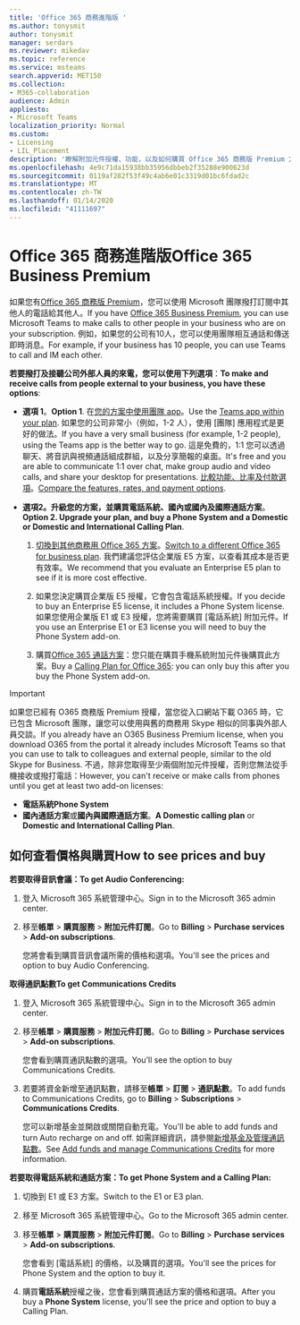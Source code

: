 ```yaml
---
title: 'Office 365 商務進階版 '
ms.author: tonysmit
author: tonysmit
manager: serdars
ms.reviewer: mikedav
ms.topic: reference
ms.service: msteams
search.appverid: MET150
ms.collection:
- M365-collaboration
audience: Admin
appliesto:
- Microsoft Teams
localization_priority: Normal
ms.custom:
- Licensing
- LIL_Placement
description: '瞭解附加元件授權、功能，以及如何購買 Office 365 商務版 Premium 方案。 '
ms.openlocfilehash: 4e9c71da15938bb35956dbbeb2f35288e900623d
ms.sourcegitcommit: 0119af282f53f49c4ab6e01c3319d01bc6fdad2c
ms.translationtype: MT
ms.contentlocale: zh-TW
ms.lasthandoff: 01/14/2020
ms.locfileid: "41111697"
---
```

# <a name="office-365-business-premium"></a><span data-ttu-id="763bc-103">Office 365 商務進階版</span><span class="sxs-lookup"><span data-stu-id="763bc-103">Office 365 Business Premium</span></span>

<span data-ttu-id="763bc-104">如果您有[Office 365 商務版 Premium](https://products.office.com/en/business/office-365-business-premium)，您可以使用 Microsoft 團隊撥打訂閱中其他人的電話給其他人。</span><span class="sxs-lookup"><span data-stu-id="763bc-104">If you have [Office 365 Business Premium](https://products.office.com/en/business/office-365-business-premium), you can use Microsoft Teams to make calls to other people in your business who are on your subscription.</span></span> <span data-ttu-id="763bc-105">例如，如果您的公司有10人，您可以使用團隊相互通話和傳送即時消息。</span><span class="sxs-lookup"><span data-stu-id="763bc-105">For example, if your business has 10 people, you can use Teams to call and IM each other.</span></span>


<span data-ttu-id="763bc-106">**若要撥打及接聽公司外部人員的來電，您可以使用下列選項**：</span><span class="sxs-lookup"><span data-stu-id="763bc-106">**To make and receive calls from people external to your business, you have these options**:</span></span>

- <span data-ttu-id="763bc-107">**選項 1**。</span><span class="sxs-lookup"><span data-stu-id="763bc-107">**Option 1**.</span></span> <span data-ttu-id="763bc-108">在[您的方案中使用團隊 app](https://products.office.com/microsoft-teams/free)。</span><span class="sxs-lookup"><span data-stu-id="763bc-108">Use the [Teams app within your plan](https://products.office.com/microsoft-teams/free).</span></span> <span data-ttu-id="763bc-109">如果您的公司非常小（例如，1-2 人），使用 [團隊] 應用程式是更好的做法。</span><span class="sxs-lookup"><span data-stu-id="763bc-109">If you have a very small business (for example, 1-2 people), using the Teams app is the better way to go.</span></span> <span data-ttu-id="763bc-110">這是免費的，1:1 您可以透過聊天、將音訊與視頻通話組成群組，以及分享簡報的桌面。</span><span class="sxs-lookup"><span data-stu-id="763bc-110">It's free and you are able to communicate 1:1 over chat, make group audio and video calls, and share your desktop for presentations.</span></span> <span data-ttu-id="763bc-111">[比較功能、比率及付款選項](https://products.office.com/microsoft-teams/free)。</span><span class="sxs-lookup"><span data-stu-id="763bc-111">[Compare the features, rates, and payment options](https://products.office.com/microsoft-teams/free).</span></span>

- <span data-ttu-id="763bc-112">**選項2。升級您的方案，並購買電話系統、國內或國內及國際通話方案**。</span><span class="sxs-lookup"><span data-stu-id="763bc-112">**Option 2. Upgrade your plan, and buy a Phone System and a Domestic or Domestic and International Calling Plan**.</span></span>

    1. <span data-ttu-id="763bc-113">[切換到其他商務用 Office 365 方案](https://support.office.com/article/73318661-8f33-478b-bcc7-fb8d69dbb22a)。</span><span class="sxs-lookup"><span data-stu-id="763bc-113">[Switch to a different Office 365 for business plan](https://support.office.com/article/73318661-8f33-478b-bcc7-fb8d69dbb22a).</span></span> <span data-ttu-id="763bc-114">我們建議您評估企業版 E5 方案，以查看其成本是否更有效率。</span><span class="sxs-lookup"><span data-stu-id="763bc-114">We recommend that you evaluate an Enterprise E5 plan to see if it is more cost effective.</span></span>

    2. <span data-ttu-id="763bc-115">如果您決定購買企業版 E5 授權，它會包含電話系統授權。</span><span class="sxs-lookup"><span data-stu-id="763bc-115">If you decide to buy an Enterprise E5 license, it includes a Phone System license.</span></span> <span data-ttu-id="763bc-116">如果您使用企業版 E1 或 E3 授權，您將需要購買 [電話系統] 附加元件。</span><span class="sxs-lookup"><span data-stu-id="763bc-116">If you use an Enterprise E1 or E3 license you will need to buy the Phone System add-on.</span></span>
    
    3. <span data-ttu-id="763bc-117">購買[Office 365 通話方案](../calling-plans-for-office-365.md)：您只能在購買手機系統附加元件後購買此方案。</span><span class="sxs-lookup"><span data-stu-id="763bc-117">Buy a [Calling Plan for Office 365](../calling-plans-for-office-365.md): you can only buy this after you buy the Phone System add-on.</span></span>


 > [!IMPORTANT]
 > <span data-ttu-id="763bc-118">如果您已經有 O365 商務版 Premium 授權，當您從入口網站下載 O365 時，它已包含 Microsoft 團隊，讓您可以使用與舊的商務用 Skype 相似的同事與外部人員交談。</span><span class="sxs-lookup"><span data-stu-id="763bc-118">If you already have an O365 Business Premium license, when you download O365 from the portal it already includes Microsoft Teams so that you can use to talk to colleagues and external people, similar to the old Skype for Business.</span></span> <span data-ttu-id="763bc-119">不過，除非您取得至少兩個附加元件授權，否則您無法從手機接收或撥打電話：</span><span class="sxs-lookup"><span data-stu-id="763bc-119">However, you can't receive or make calls from phones until you get at least two add-on licenses:</span></span>
 >- <span data-ttu-id="763bc-120">**電話系統**</span><span class="sxs-lookup"><span data-stu-id="763bc-120">**Phone System**</span></span>
 >- <span data-ttu-id="763bc-121">**國內通話方案**或**國內與國際通話方案**。</span><span class="sxs-lookup"><span data-stu-id="763bc-121">**A Domestic calling plan** or **Domestic and International Calling Plan**.</span></span>

## <a name="how-to-see-prices-and-buy"></a><span data-ttu-id="763bc-122">如何查看價格與購買</span><span class="sxs-lookup"><span data-stu-id="763bc-122">How to see prices and buy</span></span>
<span data-ttu-id="763bc-123"><a name="bkmk_buypremium"> </a></span><span class="sxs-lookup"><span data-stu-id="763bc-123"></span></span>

 <span data-ttu-id="763bc-124">**若要取得音訊會議：**</span><span class="sxs-lookup"><span data-stu-id="763bc-124">**To get Audio Conferencing:**</span></span>

1. <span data-ttu-id="763bc-125">登入 Microsoft 365 系統管理中心。</span><span class="sxs-lookup"><span data-stu-id="763bc-125">Sign in to the Microsoft 365 admin center.</span></span>

2. <span data-ttu-id="763bc-126">移至**帳單** > **購買服務** > **附加元件訂閱**。</span><span class="sxs-lookup"><span data-stu-id="763bc-126">Go to **Billing** > **Purchase services** > **Add-on subscriptions**.</span></span>

   <span data-ttu-id="763bc-127">您將會看到購買音訊會議所需的價格和選項。</span><span class="sxs-lookup"><span data-stu-id="763bc-127">You'll see the prices and option to buy Audio Conferencing.</span></span>

<span data-ttu-id="763bc-128">**取得通訊點數**</span><span class="sxs-lookup"><span data-stu-id="763bc-128">**To get Communications Credits**</span></span>

1. <span data-ttu-id="763bc-129">登入 Microsoft 365 系統管理中心。</span><span class="sxs-lookup"><span data-stu-id="763bc-129">Sign in to the Microsoft 365 admin center.</span></span>

2. <span data-ttu-id="763bc-130">移至**帳單** > **購買服務** > **附加元件訂閱**。</span><span class="sxs-lookup"><span data-stu-id="763bc-130">Go to **Billing** > **Purchase services** > **Add-on subscriptions**.</span></span>

   <span data-ttu-id="763bc-131">您會看到購買通訊點數的選項。</span><span class="sxs-lookup"><span data-stu-id="763bc-131">You’ll see the option to buy Communications Credits.</span></span>

3. <span data-ttu-id="763bc-132">若要將資金新增至通訊點數，請移至**帳單** > **訂閱** > **通訊點數**。</span><span class="sxs-lookup"><span data-stu-id="763bc-132">To add funds to Communications Credits, go to **Billing** > **Subscriptions** > **Communications Credits**.</span></span>

    <span data-ttu-id="763bc-133">您可以新增基金並開啟或關閉自動充電。</span><span class="sxs-lookup"><span data-stu-id="763bc-133">You'll be able to add funds and turn Auto recharge on and off.</span></span> <span data-ttu-id="763bc-134">如需詳細資訊，請參閱[新增基金及管理通訊點數](../add-funds-and-manage-communications-credits.md)。</span><span class="sxs-lookup"><span data-stu-id="763bc-134">See [Add funds and manage Communications Credits](../add-funds-and-manage-communications-credits.md) for more information.</span></span> 


<span data-ttu-id="763bc-135">**若要取得電話系統和通話方案：**</span><span class="sxs-lookup"><span data-stu-id="763bc-135">**To get Phone System and a Calling Plan:**</span></span>

1. <span data-ttu-id="763bc-136">切換到 E1 或 E3 方案。</span><span class="sxs-lookup"><span data-stu-id="763bc-136">Switch to the E1 or E3 plan.</span></span>

2. <span data-ttu-id="763bc-137">移至 Microsoft 365 系統管理中心。</span><span class="sxs-lookup"><span data-stu-id="763bc-137">Go to the Microsoft 365 admin center.</span></span>

3. <span data-ttu-id="763bc-138">移至**帳單** > **購買服務** > **附加元件訂閱**。</span><span class="sxs-lookup"><span data-stu-id="763bc-138">Go to **Billing** > **Purchase services** > **Add-on subscriptions**.</span></span>

    <span data-ttu-id="763bc-139">您會看到 [電話系統] 的價格，以及購買的選項。</span><span class="sxs-lookup"><span data-stu-id="763bc-139">You'll see the prices for Phone System and the option to buy it.</span></span>

4. <span data-ttu-id="763bc-140">購買**電話系統**授權之後，您會看到購買通話方案的價格和選項。</span><span class="sxs-lookup"><span data-stu-id="763bc-140">After you buy a **Phone System** license, you'll see the price and option to buy a Calling Plan.</span></span>
